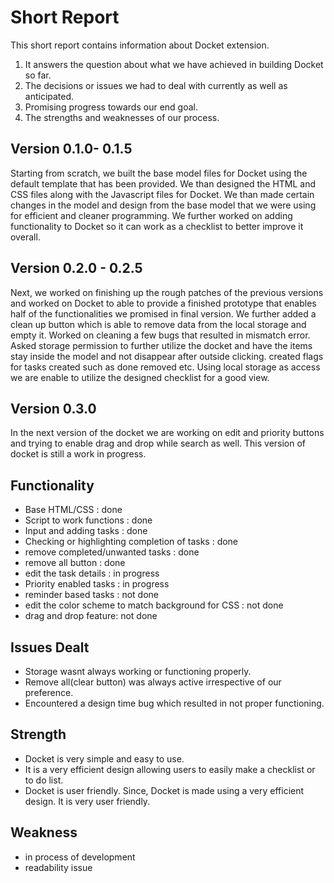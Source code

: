 # Short Report

This short report contains information about Docket extension.
1. It answers the question about what we have achieved in building Docket so far. 
2. The decisions or issues we had to deal with currently as well as anticipated. 
3. Promising progress towards our end goal. 
4. The strengths and weaknesses of our process.

## Version 0.1.0- 0.1.5
Starting from scratch, we built the base model files for Docket using the default template that has been provided. We than designed the HTML and CSS files along with the Javascript files for Docket. We than made certain changes in the model and design from the base model that we were using for efficient and cleaner programming. We further worked on adding functionality to Docket so it can work as a checklist to better improve it overall. 

## Version 0.2.0 - 0.2.5
Next, we worked on finishing up the rough patches of the previous versions and worked on Docket to able to provide a finished prototype that enables half of the functionalities we promised in final version. We further added a clean up button which is able to remove data from the local storage and empty it. Worked on cleaning a few bugs that resulted in mismatch error. Asked storage permission to further utilize the docket and have the items stay inside the model and not disappear after outside clicking. created flags for tasks created such as done removed etc. Using local storage as access we are enable to utilize the designed checklist for a good view.

## Version 0.3.0
In the next version of the docket we are working on edit and priority buttons and trying to enable drag and drop while search as well. This version of docket is still a work in progress.

## Functionality
- Base HTML/CSS : done
- Script to work functions : done
- Input and adding tasks : done
- Checking or highlighting completion of tasks : done
- remove completed/unwanted tasks : done
- remove all button : done
- edit the task details : in progress
- Priority enabled tasks : in progress
- reminder based tasks : not done
- edit the color scheme to match background for CSS : not done
- drag and drop feature: not done

## Issues Dealt
- Storage wasnt always working or functioning properly.
- Remove all(clear button) was always active irrespective of our preference.
- Encountered a design time bug which resulted in not proper functioning.
## Strength
- Docket is very simple and easy to use.
- It is a very efficient design allowing users to easily make a checklist or to do list.
- Docket is user friendly. Since, Docket is made using a very efficient design. It is very user friendly.

## Weakness
- in process of development
- readability issue





